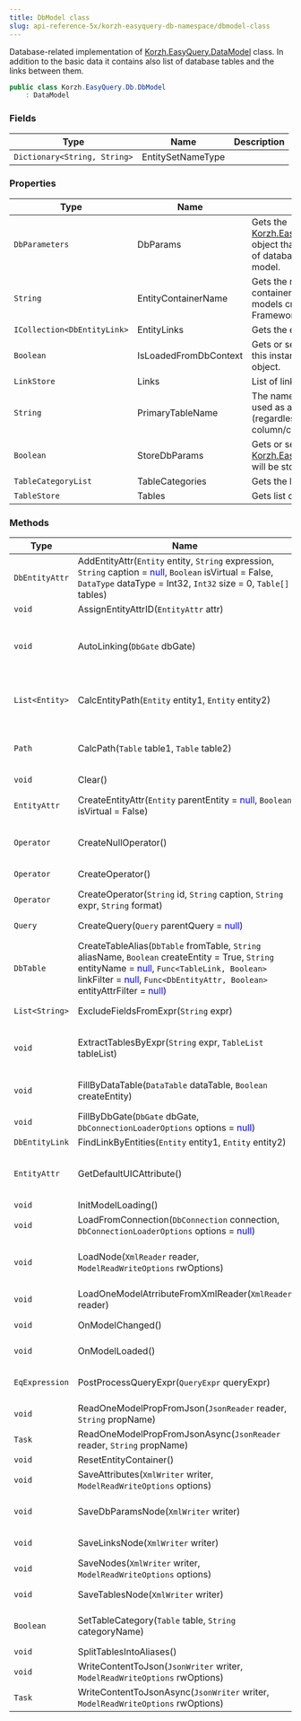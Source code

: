 ```yaml
---
title: DbModel class
slug: api-reference-5x/korzh-easyquery-db-namespace/dbmodel-class
---
```



Database-related implementation of [Korzh.EasyQuery.DataModel](/api-reference-5x/korzh-easyquery-namespace/datamodel-class) class.  In addition to the basic data it contains also list of database tables and the links between them.
```csharp
public class Korzh.EasyQuery.Db.DbModel
    : DataModel

```

### Fields

| Type | Name | Description | 
| --- | --- | --- | 
| `Dictionary<String, String>` | EntitySetNameType |  | 


### Properties

| Type | Name | Description | 
| --- | --- | --- | 
| `DbParameters` | DbParams | Gets the [Korzh.EasyQuery.Db.DbParameters](/api-reference-5x/korzh-easyquery-db-namespace/dbparameters-class) object that represents different options of database linked with current data model. | 
| `String` | EntityContainerName | Gets the name of the default entity container. This value is used for the models created from EDMX files (Entity Framework models) | 
| `ICollection<DbEntityLink>` | EntityLinks | Gets the entity links. | 
| `Boolean` | IsLoadedFromDbContext | Gets or sets a value indicating whether this instance is loaded from a DbContext object. | 
| `LinkStore` | Links | List of links between the model tables. | 
| `String` | PrimaryTableName | The name of the primary which will be used as a "root" table for this query (regardless it's used already in any column/condition or not) | 
| `Boolean` | StoreDbParams | Gets or sets a value indicating whether [Korzh.EasyQuery.Db.DbModel.DbParams](/api-reference-5x/korzh-easyquery-db-namespace/dbmodel-class) will be store in data model definition file. | 
| `TableCategoryList` | TableCategories | Gets the list of table categories. | 
| `TableStore` | Tables | Gets list of data model tables. | 


### Methods

| Type | Name | Description | 
| --- | --- | --- | 
| `DbEntityAttr` | AddEntityAttr(`Entity` entity, `String` expression, `String` caption = <span style='color: blue'>null</span>, `Boolean` isVirtual = False, `DataType` dataType = Int32, `Int32` size = 0, `Table[]` tables) | Adds a new attribute to the model. | 
| `void` | AssignEntityAttrID(`EntityAttr` attr) | Assigns the default ID for entity attribute. | 
| `void` | AutoLinking(`DbGate` dbGate) | This procedure finds the links between tables listed in the model (based on field names and types) and then add found links into the [Korzh.EasyQuery.Db.DbModel.Links](/api-reference-5x/korzh-easyquery-db-namespace/dbmodel-class) list. | 
| `List<Entity>` | CalcEntityPath(`Entity` entity1, `Entity` entity2) | Finds a path between two entities and return it to caller as list of Enityt objects.  Returns null if there is no any path between specified entities. | 
| `Path` | CalcPath(`Table` table1, `Table` table2) | CalcPath method finds a path between tables and return it to caller or  returns null if there is no any path between specified tables. | 
| `void` | Clear() | Clears this instance. | 
| `EntityAttr` | CreateEntityAttr(`Entity` parentEntity = <span style='color: blue'>null</span>, `Boolean` isVirtual = False) | Creates an entity attribute. Used for creating entity attributes while building the model | 
| `Operator` | CreateNullOperator() | Creates the 'null' operator - a special operator which is used when a real operator can't be found (e.g. wrong ID) | 
| `Operator` | CreateOperator() | Creates the operator. Used for creating objects while building the model | 
| `Operator` | CreateOperator(`String` id, `String` caption, `String` expr, `String` format) | Creates the operator. Used for creating objects while building the model | 
| `Query` | CreateQuery(`Query` parentQuery = <span style='color: blue'>null</span>) | Creates a Query object associated with this model | 
| `DbTable` | CreateTableAlias(`DbTable` fromTable, `String` aliasName, `Boolean` createEntity = True, `String` entityName = <span style='color: blue'>null</span>, `Func<TableLink, Boolean>` linkFilter = <span style='color: blue'>null</span>, `Func<DbEntityAttr, Boolean>` entityAttrFilter = <span style='color: blue'>null</span>) | Creates table alias from the table. | 
| `List<String>` | ExcludeFieldsFromExpr(`String` expr) | Excludes field references from some SQL expression. | 
| `void` | ExtractTablesByExpr(`String` expr, `TableList` tableList) | Extracts all tables used in some SQL expression (like Table1.FieldName1 + Table2.FieldName2) and add them into tableList. | 
| `void` | FillByDataTable(`DataTable` dataTable, `Boolean` createEntity) | Fills the [Korzh.EasyQuery.Db.DbModel](/api-reference-5x/korzh-easyquery-db-namespace/dbmodel-class) by database table represented by `System.Data.DataTable` object. | 
| `void` | FillByDbGate(`DbGate` dbGate, `DbConnectionLoaderOptions` options = <span style='color: blue'>null</span>) | Fills the model by database gate. | 
| `DbEntityLink` | FindLinkByEntities(`Entity` entity1, `Entity` entity2) | Finds the link by 2 entities. | 
| `EntityAttr` | GetDefaultUICAttribute() | Returns the first attribute in the Root entity with UseInConditions set to true.  This attribute is shown by default for new condition. | 
| `void` | InitModelLoading() | Inits the model loading. | 
| `void` | LoadFromConnection(`DbConnection` connection, `DbConnectionLoaderOptions` options = <span style='color: blue'>null</span>) | Populates model by information from database connection. | 
| `void` | LoadNode(`XmlReader` reader, `ModelReadWriteOptions` rwOptions) | Loads the root node of the model. Can be overriden for loading additional root nodes in [Korzh.EasyQuery.DataModel](/api-reference-5x/korzh-easyquery-namespace/datamodel-class)'s descendants | 
| `void` | LoadOneModelAtrributeFromXmlReader(`XmlReader` reader) | Loads one data model's attribute from the main XML node (DataModel) | 
| `void` | OnModelChanged() | Called after the model has been changed. | 
| `void` | OnModelLoaded() | Called after the model has been loaded from some file or string. | 
| `EqExpression` | PostProcessQueryExpr(`QueryExpr` queryExpr) | Post process QueryExpr during the loading (to support the old format of XML query files) | 
| `void` | ReadOneModelPropFromJson(`JsonReader` reader, `String` propName) | Reads one model property from JSON. | 
| `Task` | ReadOneModelPropFromJsonAsync(`JsonReader` reader, `String` propName) | Reads one model property from JSON (asynchronous way). | 
| `void` | ResetEntityContainer() |  | 
| `void` | SaveAttributes(`XmlWriter` writer, `ModelReadWriteOptions` options) | Saves the attributes of the model. Can be overriden for storing additional attributes | 
| `void` | SaveDbParamsNode(`XmlWriter` writer) | Saves the [Korzh.EasyQuery.Db.DbModel.DbParams](/api-reference-5x/korzh-easyquery-db-namespace/dbmodel-class) node. | 
| `void` | SaveLinksNode(`XmlWriter` writer) | Saves links using `System.Xml.XmlWriter` object. | 
| `void` | SaveNodes(`XmlWriter` writer, `ModelReadWriteOptions` options) | Saves the root nodes of the model. Can be overriden for storing additional nodes | 
| `void` | SaveTablesNode(`XmlWriter` writer) | Saves tables using `System.Xml.XmlWriter` object. | 
| `Boolean` | SetTableCategory(`Table` table, `String` categoryName) | Sets the category of the table. Creates a new category if the specified one does not exist yet. | 
| `void` | SplitTablesIntoAliases() | Splits tables into aliases | 
| `void` | WriteContentToJson(`JsonWriter` writer, `ModelReadWriteOptions` rwOptions) | Writes the content of DbMomdel to JSON. | 
| `Task` | WriteContentToJsonAsync(`JsonWriter` writer, `ModelReadWriteOptions` rwOptions) | Writes the content of DbMomdel to JSON (asynchronous way). |